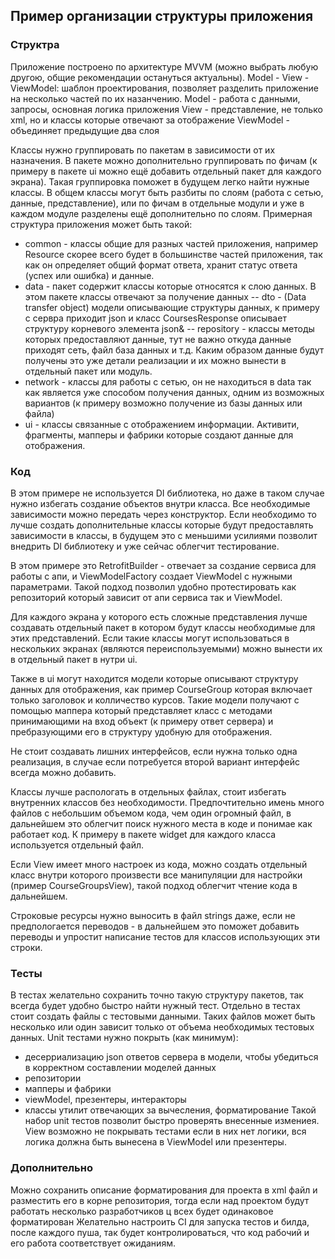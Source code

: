 ## Пример организации структуры приложения

### Структра

Приложение построено по архитектуре MVVM (можно выбрать любую другою, общие рекомендации остануться актуальны).
Model - View - ViewModel: шаблон проектирования, позволяет разделить приложение на несколько частей по их назанчению. 
Model - работа с данными, запросы, основная логика приложения
View - представление, не только xml, но и классы которые отвечают за отображение
ViewModel - объединяет предыдущие два слоя

Классы нужно группировать по пакетам в зависимости от их назначения. В пакете можно дополнительно группировать по фичам (к примеру в пакете ui можно ещё добавить отдельный пакет для каждого экрана). Такая группировка поможет в будущем легко найти нужные классы.
В общем классы могут быть разбиты по слоям (работа с сетью, данные, представление), или по фичам в отдельные модули и уже в каждом модуле разделены ещё дополнительно по слоям.
Примерная структура приложения может быть такой:

- common - классы общие для разных частей приложения, например Resource скорее всего будет в большинстве частей приложения, так как он определяет общий формат ответа, хранит статус ответа (успех или ошибка) и данные.
- data - пакет содержит классы которые относятся к слою данных. В этом пакете классы отвечают за получение данных
-- dto - (Data transfer object) модели описывающие структуры данных, к примеру с сервра приходит json и класс CoursesResponse описывает структуру корневого элемента json&
-- repository - классы методы которых предоставляют данные, тут не важно откуда данные приходят сеть, файл база данных и т.д. Каким образом данные будут получены это уже детали реализации и их можно вынести в отдельный пакет или модуль.
- network - классы для работы с сетью, он не находиться в data так как является уже способом получения данных, одним из возможных вариантов (к примеру возможно получение из базы данных или файла)
- ui - классы связанные с отображением информации. Активити, фрагменты, мапперы и фабрики которые создают данные для отображения.

### Код

В этом примере не используется DI библиотека, но даже в таком случае нужно избегать создание объектов внутри класса. Все необходимые зависимости можно передать через конструктор. Если необходимо то лучше создать дополнительные классы которые будут предоставлять зависимости в классы, в будущем это с меньшими усилиями позволит внедрить DI библиотеку и уже сейчас облегчит тестирование.

В этом примере это RetrofitBuilder - отвечает за создание сервиса для работы с апи, и ViewModelFactory создает ViewModel с нужными параметрами. Такой подход позволил удобно протестировать как репозиторий который зависит от апи сервиса так и ViewModel.

Для каждого экрана у которого есть сложные представления лучше создавать отдельный пакет в котором будут классы необходимые для этих представлений. Если такие классы могут использоваться в нескольких экранах (являются переиспользуемыми) можно вынести их в отдельный пакет в нутри ui.

Также в ui могут находится модели которые описывают структуру данных для отображения, как пример CourseGroup которая включает только заголовок и колличество курсов. Такие модели получают с помощью маппера который представляет класс с методами принимающими на вход объект (к примеру ответ сервера) и пребразующими его в структуру удобную для отображения.

Не стоит создавать лишних интерфейсов, если нужна только одна реализация, в случае если потребуется второй вариант интерфейс всегда можно добавить.

Классы лучше распологать в отдельных файлах, стоит избегать внутренних классов без необходимости. Предпочтительно имень много файлов с небольшим объемом кода, чем один огромный файл, в дальнейшем это облегчит поиск нужного места в коде и понимае как работает код. 
К примеру в пакете widget для каждого класса используется отдельный файл. 

Если View имеет много настроек из кода, можно создать отдельный класс внутри которого произвести все манипуляции для настройки (пример CourseGroupsView), такой подход облегчит чтение кода в дальнейшем.

Строковые ресурсы нужно выносить в файл strings даже, если не предпологается переводов - в дальнейшем это поможет добавить переводы и упростит написание тестов для классов использующих эти строки.

### Тесты

В тестах желательно сохранить точно такую структуру пакетов, так всегда будет удобно быстро найти нужный тест.
Отдельно в тестах стоит создать файлы с тестовыми данными. Таких файлов может быть несколько или один зависит только от объема необходимых тестовых данных.
Unit тестами нужно покрыть (как минимум):
- десерриализацию json ответов сервера в модели, чтобы убедиться в корректном составлении моделей данных
- репозитории
- мапперы и фабрики
- viewModel, презентеры, интеракторы
- классы утилит отвечающих за вычесления, форматирование
Такой набор unit тестов позволит быстро проверять внесенные измениея. View возможно не покрывать тестами если в них нет логики, вся логика должна быть вынесена в ViewModel или презентеры.

### Дополнительно

Можно сохранить описание форматирования для проекта в xml файл и разместить его в корне репозитория, тогда если над проектом будут работать несколько разработчиков ц всех будет одинаковое форматирован
Желательно настроить CI для запуска тестов и билда, после каждого пуша, так будет контролироваться, что код рабочий и его работа соответствует ожиданиям.
